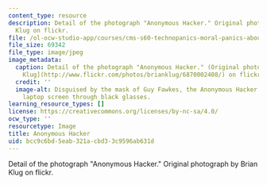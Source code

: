 ```yaml
---
content_type: resource
description: Detail of the photograph "Anonymous Hacker." Original photograph by Brian
  Klug on flickr.
file: /ol-ocw-studio-app/courses/cms-s60-technopanics-moral-panics-about-technology-spring-2013/bcc9c6bd5eab321acbd33c9596ab631d_CMS-S60s13.jpg
file_size: 69342
file_type: image/jpeg
image_metadata:
  caption: Detail of the photograph "Anonymous Hacker." (Original photograph by [Brian
    Klug](http://www.flickr.com/photos/brianklug/6870002408/) on flickr.)
  credit: ''
  image-alt: Disguised by the mask of Guy Fawkes, the Anonymous Hacker peers at his
    laptop screen through black glasses.
learning_resource_types: []
license: https://creativecommons.org/licenses/by-nc-sa/4.0/
ocw_type: ''
resourcetype: Image
title: Anonymous Hacker
uid: bcc9c6bd-5eab-321a-cbd3-3c9596ab631d
---
```

Detail of the photograph "Anonymous Hacker." Original photograph by Brian Klug on flickr.